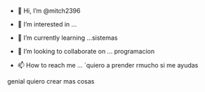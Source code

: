 - 👋 Hi, I’m @mitch2396
- 👀 I’m interested in ...
- 🌱 I’m currently learning ...sistemas

- 💞️ I’m looking to collaborate on ... programacion
- 📫 How to reach me ...
´quiero a prender rmucho si me ayudas
<!---
mitch2396/mitch2396 is a ✨ special ✨ repository because its `README.md` (this file) appears on your GitHub profile.
You can click the Preview link to take a look at your changes.
--->
genial 
quiero crear mas cosas
